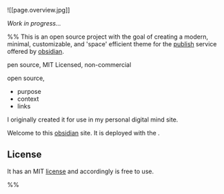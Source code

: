 ![[page.overview.jpg]]

*Work in progress...*

%%
This is an open source project with the goal of creating a modern, minimal, customizable, and 'space' efficient theme for the [publish](https://obsidian.md/publish) service offered by [obsidian](https://obsidian.md). 

pen source, MIT Licensed, non-commercial 

open source,

- purpose
- context
- links

I originally created it for use in my personal digital mind site.

Welcome to this [obsidian](https://obsidian.md) site. It is deployed with the . 

## License
It has an MIT [license](https://github.com/harttraveller/mintel-theme/blob/main/LICENSE) and accordingly is free to use. 

%%
